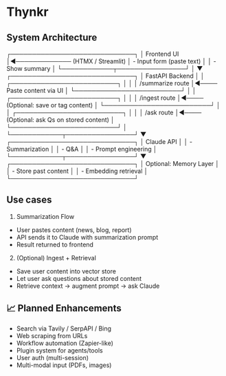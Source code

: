 # Thynkr

## System Architecture
┌─────────────────────────────┐
│         Frontend UI         │◄───────────── (HTMX / Streamlit)
│  - Input form (paste text)  │
│  - Show summary             │
└────────────┬────────────────┘
             │
             ▼
┌─────────────────────────────┐
│        FastAPI Backend       │
│ ┌─────────────────────────┐ │
│ │     /summarize route     │◄──── Paste content via UI
│ └─────────────────────────┘ │
│ ┌─────────────────────────┐ │
│ │     /ingest route        │◄──── (Optional: save or tag content)
│ └─────────────────────────┘ │
│ ┌─────────────────────────┐ │
│ │     /ask route           │◄──── (Optional: ask Qs on stored content)
│ └─────────────────────────┘ │
└────────────┬────────────────┘
             ▼
┌─────────────────────────────┐
│         Claude API          │
│ - Summarization             │
│ - Q&A                       │
│ - Prompt engineering        │
└────────────┬────────────────┘
             ▼
┌─────────────────────────────┐
│   Optional: Memory Layer    │
│ - Store past content        │
│ - Embedding retrieval       │
└─────────────────────────────┘


## Use cases

1. Summarization Flow
- User pastes content (news, blog, report)
- API sends it to Claude with summarization prompt
- Result returned to frontend

2. (Optional) Ingest + Retrieval
- Save user content into vector store
- Let user ask questions about stored content
- Retrieve context → augment prompt → ask Claude

## 📈 Planned Enhancements
- Search via Tavily / SerpAPI / Bing
- Web scraping from URLs
- Workflow automation (Zapier-like)
- Plugin system for agents/tools
- User auth (multi-session)
- Multi-modal input (PDFs, images)

